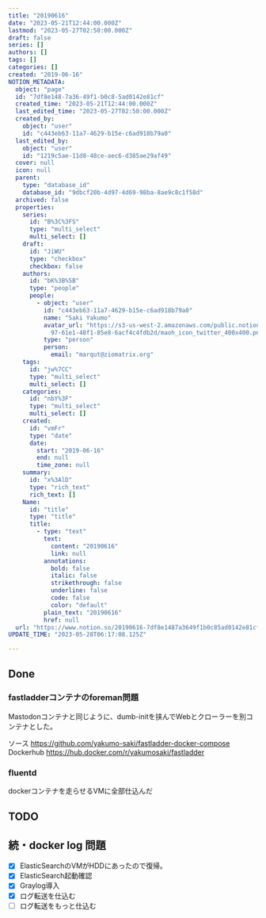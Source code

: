 ```yaml
---
title: "20190616"
date: "2023-05-21T12:44:00.000Z"
lastmod: "2023-05-27T02:50:00.000Z"
draft: false
series: []
authors: []
tags: []
categories: []
created: "2019-06-16"
NOTION_METADATA:
  object: "page"
  id: "7df8e148-7a36-49f1-b0c8-5ad0142e81cf"
  created_time: "2023-05-21T12:44:00.000Z"
  last_edited_time: "2023-05-27T02:50:00.000Z"
  created_by:
    object: "user"
    id: "c443eb63-11a7-4629-b15e-c6ad918b79a0"
  last_edited_by:
    object: "user"
    id: "1219c5ae-11d8-48ce-aec6-d385ae29af49"
  cover: null
  icon: null
  parent:
    type: "database_id"
    database_id: "9dbcf20b-4d97-4d69-98ba-8ae9c8c1f58d"
  archived: false
  properties:
    series:
      id: "B%3C%3FS"
      type: "multi_select"
      multi_select: []
    draft:
      id: "JiWU"
      type: "checkbox"
      checkbox: false
    authors:
      id: "bK%3B%5B"
      type: "people"
      people:
        - object: "user"
          id: "c443eb63-11a7-4629-b15e-c6ad918b79a0"
          name: "Saki Yakumo"
          avatar_url: "https://s3-us-west-2.amazonaws.com/public.notion-static.com/3ad1c4\
            97-61e1-48f1-85e8-6acf4c4fdb2d/maoh_icon_twitter_400x400.png"
          type: "person"
          person:
            email: "marqut@ziomatrix.org"
    tags:
      id: "jw%7CC"
      type: "multi_select"
      multi_select: []
    categories:
      id: "nbY%3F"
      type: "multi_select"
      multi_select: []
    created:
      id: "vmFr"
      type: "date"
      date:
        start: "2019-06-16"
        end: null
        time_zone: null
    summary:
      id: "x%3AlD"
      type: "rich_text"
      rich_text: []
    Name:
      id: "title"
      type: "title"
      title:
        - type: "text"
          text:
            content: "20190616"
            link: null
          annotations:
            bold: false
            italic: false
            strikethrough: false
            underline: false
            code: false
            color: "default"
          plain_text: "20190616"
          href: null
  url: "https://www.notion.so/20190616-7df8e1487a3649f1b0c85ad0142e81cf"
UPDATE_TIME: "2023-05-28T06:17:08.125Z"

---
```

<link rel="stylesheet" href="https://cdn.jsdelivr.net/npm/katex@0.16.2/dist/katex.min.css" integrity="sha384-bYdxxUwYipFNohQlHt0bjN/LCpueqWz13HufFEV1SUatKs1cm4L6fFgCi1jT643X" crossorigin="anonymous">


## Done


### fastladderコンテナのforeman問題


Mastodonコンテナと同じように、dumb-initを挟んでWebとクローラーを別コンテナとした。


ソース https://github.com/yakumo-saki/fastladder-docker-compose Dockerhub https://hub.docker.com/r/yakumosaki/fastladder


### fluentd


dockerコンテナを走らせるVMに全部仕込んだ


## TODO


## 続・docker log 問題

- [x] ElasticSearchのVMがHDDにあったので復帰。
- [x] ElasticSearch起動確認
- [x] Graylog導入
- [x] ログ転送を仕込む
- [ ] ログ転送をもっと仕込む
